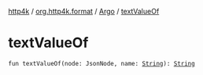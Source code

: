 [http4k](../../index.md) / [org.http4k.format](../index.md) / [Argo](index.md) / [textValueOf](./text-value-of.md)

# textValueOf

`fun textValueOf(node: JsonNode, name: `[`String`](https://kotlinlang.org/api/latest/jvm/stdlib/kotlin/-string/index.html)`): `[`String`](https://kotlinlang.org/api/latest/jvm/stdlib/kotlin/-string/index.html)